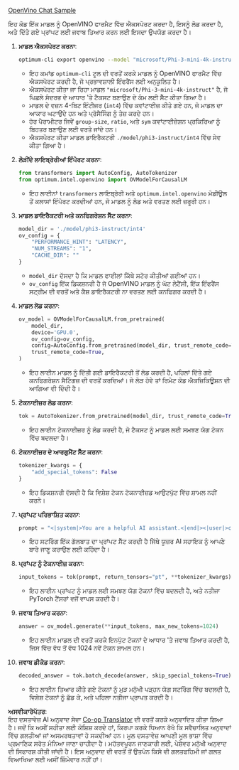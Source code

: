 <!--
CO_OP_TRANSLATOR_METADATA:
{
  "original_hash": "a2a54312eea82ac654fb0f6d39b1f772",
  "translation_date": "2025-07-16T23:03:33+00:00",
  "source_file": "md/02.Application/01.TextAndChat/Phi3/E2E_OpenVino_Chat.md",
  "language_code": "pa"
}
-->
[OpenVino Chat Sample](../../../../../../code/06.E2E/E2E_OpenVino_Chat_Phi3-instruct.ipynb)

ਇਹ ਕੋਡ ਇੱਕ ਮਾਡਲ ਨੂੰ OpenVINO ਫਾਰਮੈਟ ਵਿੱਚ ਐਕਸਪੋਰਟ ਕਰਦਾ ਹੈ, ਇਸਨੂੰ ਲੋਡ ਕਰਦਾ ਹੈ, ਅਤੇ ਦਿੱਤੇ ਗਏ ਪ੍ਰਾਂਪਟ ਲਈ ਜਵਾਬ ਤਿਆਰ ਕਰਨ ਲਈ ਇਸਦਾ ਉਪਯੋਗ ਕਰਦਾ ਹੈ।

1. **ਮਾਡਲ ਐਕਸਪੋਰਟ ਕਰਨਾ**:
   ```bash
   optimum-cli export openvino --model "microsoft/Phi-3-mini-4k-instruct" --task text-generation-with-past --weight-format int4 --group-size 128 --ratio 0.6 --sym --trust-remote-code ./model/phi3-instruct/int4
   ```
   - ਇਹ ਕਮਾਂਡ `optimum-cli` ਟੂਲ ਦੀ ਵਰਤੋਂ ਕਰਕੇ ਮਾਡਲ ਨੂੰ OpenVINO ਫਾਰਮੈਟ ਵਿੱਚ ਐਕਸਪੋਰਟ ਕਰਦੀ ਹੈ, ਜੋ ਪ੍ਰਭਾਵਸ਼ਾਲੀ ਇੰਫਰੈਂਸ ਲਈ ਅਨੁਕੂਲਿਤ ਹੈ।
   - ਐਕਸਪੋਰਟ ਕੀਤਾ ਜਾ ਰਿਹਾ ਮਾਡਲ `"microsoft/Phi-3-mini-4k-instruct"` ਹੈ, ਜੋ ਪਿਛਲੇ ਸੰਦਰਭ ਦੇ ਆਧਾਰ 'ਤੇ ਟੈਕਸਟ ਬਣਾਉਣ ਦੇ ਕੰਮ ਲਈ ਸੈੱਟ ਕੀਤਾ ਗਿਆ ਹੈ।
   - ਮਾਡਲ ਦੇ ਵਜ਼ਨ 4-ਬਿਟ ਇੰਟੀਜਰ (`int4`) ਵਿੱਚ ਕਵਾਂਟਾਈਜ਼ ਕੀਤੇ ਗਏ ਹਨ, ਜੋ ਮਾਡਲ ਦਾ ਆਕਾਰ ਘਟਾਉਂਦੇ ਹਨ ਅਤੇ ਪ੍ਰੋਸੈਸਿੰਗ ਨੂੰ ਤੇਜ਼ ਕਰਦੇ ਹਨ।
   - ਹੋਰ ਪੈਰਾਮੀਟਰ ਜਿਵੇਂ `group-size`, `ratio`, ਅਤੇ `sym` ਕਵਾਂਟਾਈਜ਼ੇਸ਼ਨ ਪ੍ਰਕਿਰਿਆ ਨੂੰ ਬਿਹਤਰ ਬਣਾਉਣ ਲਈ ਵਰਤੇ ਜਾਂਦੇ ਹਨ।
   - ਐਕਸਪੋਰਟ ਕੀਤਾ ਮਾਡਲ ਡਾਇਰੈਕਟਰੀ `./model/phi3-instruct/int4` ਵਿੱਚ ਸੇਵ ਕੀਤਾ ਗਿਆ ਹੈ।

2. **ਲੋੜੀਂਦੇ ਲਾਇਬ੍ਰੇਰੀਆਂ ਇੰਪੋਰਟ ਕਰਨਾ**:
   ```python
   from transformers import AutoConfig, AutoTokenizer
   from optimum.intel.openvino import OVModelForCausalLM
   ```
   - ਇਹ ਲਾਈਨਾਂ `transformers` ਲਾਇਬ੍ਰੇਰੀ ਅਤੇ `optimum.intel.openvino` ਮੋਡੀਊਲ ਤੋਂ ਕਲਾਸਾਂ ਇੰਪੋਰਟ ਕਰਦੀਆਂ ਹਨ, ਜੋ ਮਾਡਲ ਨੂੰ ਲੋਡ ਅਤੇ ਵਰਤਣ ਲਈ ਜ਼ਰੂਰੀ ਹਨ।

3. **ਮਾਡਲ ਡਾਇਰੈਕਟਰੀ ਅਤੇ ਕਨਫਿਗਰੇਸ਼ਨ ਸੈੱਟ ਕਰਨਾ**:
   ```python
   model_dir = './model/phi3-instruct/int4'
   ov_config = {
       "PERFORMANCE_HINT": "LATENCY",
       "NUM_STREAMS": "1",
       "CACHE_DIR": ""
   }
   ```
   - `model_dir` ਦੱਸਦਾ ਹੈ ਕਿ ਮਾਡਲ ਫਾਈਲਾਂ ਕਿੱਥੇ ਸਟੋਰ ਕੀਤੀਆਂ ਗਈਆਂ ਹਨ।
   - `ov_config` ਇੱਕ ਡਿਕਸ਼ਨਰੀ ਹੈ ਜੋ OpenVINO ਮਾਡਲ ਨੂੰ ਘੱਟ ਲੇਟੈਂਸੀ, ਇੱਕ ਇੰਫਰੈਂਸ ਸਟ੍ਰੀਮ ਦੀ ਵਰਤੋਂ ਅਤੇ ਕੈਸ਼ ਡਾਇਰੈਕਟਰੀ ਨਾ ਵਰਤਣ ਲਈ ਕਨਫਿਗਰ ਕਰਦੀ ਹੈ।

4. **ਮਾਡਲ ਲੋਡ ਕਰਨਾ**:
   ```python
   ov_model = OVModelForCausalLM.from_pretrained(
       model_dir,
       device='GPU.0',
       ov_config=ov_config,
       config=AutoConfig.from_pretrained(model_dir, trust_remote_code=True),
       trust_remote_code=True,
   )
   ```
   - ਇਹ ਲਾਈਨ ਮਾਡਲ ਨੂੰ ਦਿੱਤੀ ਗਈ ਡਾਇਰੈਕਟਰੀ ਤੋਂ ਲੋਡ ਕਰਦੀ ਹੈ, ਪਹਿਲਾਂ ਦਿੱਤੇ ਗਏ ਕਨਫਿਗਰੇਸ਼ਨ ਸੈਟਿੰਗਜ਼ ਦੀ ਵਰਤੋਂ ਕਰਦਿਆਂ। ਜੇ ਲੋੜ ਹੋਵੇ ਤਾਂ ਰਿਮੋਟ ਕੋਡ ਐਕਜ਼ਿਕਿਊਸ਼ਨ ਦੀ ਆਗਿਆ ਵੀ ਦਿੰਦੀ ਹੈ।

5. **ਟੋਕਨਾਈਜ਼ਰ ਲੋਡ ਕਰਨਾ**:
   ```python
   tok = AutoTokenizer.from_pretrained(model_dir, trust_remote_code=True)
   ```
   - ਇਹ ਲਾਈਨ ਟੋਕਨਾਈਜ਼ਰ ਨੂੰ ਲੋਡ ਕਰਦੀ ਹੈ, ਜੋ ਟੈਕਸਟ ਨੂੰ ਮਾਡਲ ਲਈ ਸਮਝਣ ਯੋਗ ਟੋਕਨ ਵਿੱਚ ਬਦਲਦਾ ਹੈ।

6. **ਟੋਕਨਾਈਜ਼ਰ ਦੇ ਆਰਗੁਮੈਂਟ ਸੈੱਟ ਕਰਨਾ**:
   ```python
   tokenizer_kwargs = {
       "add_special_tokens": False
   }
   ```
   - ਇਹ ਡਿਕਸ਼ਨਰੀ ਦੱਸਦੀ ਹੈ ਕਿ ਵਿਸ਼ੇਸ਼ ਟੋਕਨ ਟੋਕਨਾਈਜ਼ਡ ਆਉਟਪੁੱਟ ਵਿੱਚ ਸ਼ਾਮਲ ਨਹੀਂ ਕਰਨੇ।

7. **ਪ੍ਰਾਂਪਟ ਪਰਿਭਾਸ਼ਿਤ ਕਰਨਾ**:
   ```python
   prompt = "<|system|>You are a helpful AI assistant.<|end|><|user|>can you introduce yourself?<|end|><|assistant|>"
   ```
   - ਇਹ ਸਟਰਿੰਗ ਇੱਕ ਗੱਲਬਾਤ ਦਾ ਪ੍ਰਾਂਪਟ ਸੈੱਟ ਕਰਦੀ ਹੈ ਜਿੱਥੇ ਯੂਜ਼ਰ AI ਸਹਾਇਕ ਨੂੰ ਆਪਣੇ ਬਾਰੇ ਜਾਣੂ ਕਰਾਉਣ ਲਈ ਕਹਿੰਦਾ ਹੈ।

8. **ਪ੍ਰਾਂਪਟ ਨੂੰ ਟੋਕਨਾਈਜ਼ ਕਰਨਾ**:
   ```python
   input_tokens = tok(prompt, return_tensors="pt", **tokenizer_kwargs)
   ```
   - ਇਹ ਲਾਈਨ ਪ੍ਰਾਂਪਟ ਨੂੰ ਮਾਡਲ ਲਈ ਸਮਝਣ ਯੋਗ ਟੋਕਨਾਂ ਵਿੱਚ ਬਦਲਦੀ ਹੈ, ਅਤੇ ਨਤੀਜਾ PyTorch ਟੈਂਸਰਾਂ ਵਜੋਂ ਵਾਪਸ ਕਰਦੀ ਹੈ।

9. **ਜਵਾਬ ਤਿਆਰ ਕਰਨਾ**:
   ```python
   answer = ov_model.generate(**input_tokens, max_new_tokens=1024)
   ```
   - ਇਹ ਲਾਈਨ ਮਾਡਲ ਦੀ ਵਰਤੋਂ ਕਰਕੇ ਇਨਪੁੱਟ ਟੋਕਨਾਂ ਦੇ ਆਧਾਰ 'ਤੇ ਜਵਾਬ ਤਿਆਰ ਕਰਦੀ ਹੈ, ਜਿਸ ਵਿੱਚ ਵੱਧ ਤੋਂ ਵੱਧ 1024 ਨਵੇਂ ਟੋਕਨ ਸ਼ਾਮਲ ਹਨ।

10. **ਜਵਾਬ ਡੀਕੋਡ ਕਰਨਾ**:
    ```python
    decoded_answer = tok.batch_decode(answer, skip_special_tokens=True)[0]
    ```
    - ਇਹ ਲਾਈਨ ਤਿਆਰ ਕੀਤੇ ਗਏ ਟੋਕਨਾਂ ਨੂੰ ਮੁੜ ਮਨੁੱਖੀ ਪੜ੍ਹਨ ਯੋਗ ਸਟਰਿੰਗ ਵਿੱਚ ਬਦਲਦੀ ਹੈ, ਵਿਸ਼ੇਸ਼ ਟੋਕਨਾਂ ਨੂੰ ਛੱਡ ਕੇ, ਅਤੇ ਪਹਿਲਾ ਨਤੀਜਾ ਪ੍ਰਾਪਤ ਕਰਦੀ ਹੈ।

**ਅਸਵੀਕਾਰੋਪੱਤਰ**:  
ਇਹ ਦਸਤਾਵੇਜ਼ AI ਅਨੁਵਾਦ ਸੇਵਾ [Co-op Translator](https://github.com/Azure/co-op-translator) ਦੀ ਵਰਤੋਂ ਕਰਕੇ ਅਨੁਵਾਦਿਤ ਕੀਤਾ ਗਿਆ ਹੈ। ਜਦੋਂ ਕਿ ਅਸੀਂ ਸਹੀਤਾ ਲਈ ਕੋਸ਼ਿਸ਼ ਕਰਦੇ ਹਾਂ, ਕਿਰਪਾ ਕਰਕੇ ਧਿਆਨ ਰੱਖੋ ਕਿ ਸਵੈਚਾਲਿਤ ਅਨੁਵਾਦਾਂ ਵਿੱਚ ਗਲਤੀਆਂ ਜਾਂ ਅਸਮਰਥਤਾਵਾਂ ਹੋ ਸਕਦੀਆਂ ਹਨ। ਮੂਲ ਦਸਤਾਵੇਜ਼ ਆਪਣੀ ਮੂਲ ਭਾਸ਼ਾ ਵਿੱਚ ਪ੍ਰਮਾਣਿਕ ਸਰੋਤ ਮੰਨਿਆ ਜਾਣਾ ਚਾਹੀਦਾ ਹੈ। ਮਹੱਤਵਪੂਰਨ ਜਾਣਕਾਰੀ ਲਈ, ਪੇਸ਼ੇਵਰ ਮਨੁੱਖੀ ਅਨੁਵਾਦ ਦੀ ਸਿਫਾਰਸ਼ ਕੀਤੀ ਜਾਂਦੀ ਹੈ। ਇਸ ਅਨੁਵਾਦ ਦੀ ਵਰਤੋਂ ਤੋਂ ਉਤਪੰਨ ਕਿਸੇ ਵੀ ਗਲਤਫਹਿਮੀ ਜਾਂ ਗਲਤ ਵਿਆਖਿਆ ਲਈ ਅਸੀਂ ਜ਼ਿੰਮੇਵਾਰ ਨਹੀਂ ਹਾਂ।